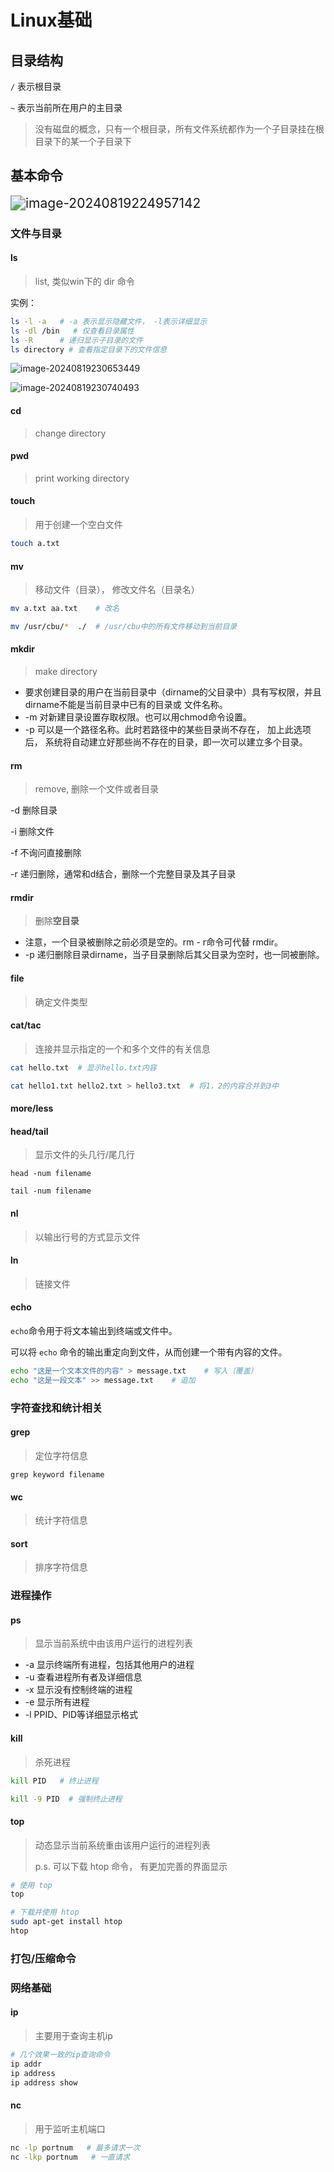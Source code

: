 # Linux基础

## 目录结构

`/` 表示根目录

`~` 表示当前所在用户的主目录



>  没有磁盘的概念，只有一个根目录，所有文件系统都作为一个子目录挂在根目录下的某一个子目录下



## 基本命令



<img src="G:/softwares/typora/typora%20%E5%9B%BE%E7%89%87/linux%E5%91%BD%E4%BB%A4/image-20240819224957142.png" alt="image-20240819224957142" style="zoom:150%;" />



### 文件与目录

#### ls

> list,  类似win下的 dir 命令

实例：

```bash
ls -l -a   # -a 表示显示隐藏文件， -l表示详细显示
ls -dl /bin   # 仅查看目录属性
ls -R      # 递归显示子目录的文件
ls directory # 查看指定目录下的文件信息
```

   ![image-20240819230653449](G:/softwares/typora/typora%20%E5%9B%BE%E7%89%87/linux%E5%91%BD%E4%BB%A4/image-20240819230653449.png)    



![image-20240819230740493](G:/softwares/typora/typora%20%E5%9B%BE%E7%89%87/linux%E5%91%BD%E4%BB%A4/image-20240819230740493.png)



#### cd

>  change directory



#### pwd

> print working directory



#### touch

>用于创建一个空白文件

```bash
touch a.txt
```



#### mv

> 移动文件（目录）， 修改文件名（目录名）

```bash
mv a.txt aa.txt    # 改名

mv /usr/cbu/*  ./  # /usr/cbu中的所有文件移动到当前目录

```



#### mkdir

> make directory

- 要求创建目录的用户在当前目录中（dirname的父目录中）具有写权限，并且dirname不能是当前目录中已有的目录或 文件名称。
- -m 对新建目录设置存取权限。也可以用chmod命令设置。
- -p 可以是一个路径名称。此时若路径中的某些目录尚不存在， 加上此选项后， 系统将自动建立好那些尚不存在的目录，即一次可以建立多个目录。 



#### rm

> remove, 删除一个文件或者目录

-d 删除目录

-i 删除文件

-f 不询问直接删除

-r 递归删除，通常和d结合，删除一个完整目录及其子目录



#### rmdir

> 删除**空目录**

- 注意，一个目录被删除之前必须是空的。rm - r命令可代替 rmdir。
- -p 递归删除目录dirname，当子目录删除后其父目录为空时，也一同被删除。



#### file

> 确定文件类型



#### cat/tac

> 连接并显示指定的一个和多个文件的有关信息

```bash
cat hello.txt  # 显示hello.txt内容

cat hello1.txt hello2.txt > hello3.txt  # 将1，2的内容合并到3中
```



#### more/less



#### head/tail

> 显示文件的头几行/尾几行

`head -num filename`

`tail -num filename`



#### nl

> 以输出行号的方式显示文件



#### ln

> 链接文件





#### echo

`echo`命令用于将文本输出到终端或文件中。

可以将 `echo` 命令的输出重定向到文件，从而创建一个带有内容的文件。

```bash
echo "这是一个文本文件的内容" > message.txt    # 写入（覆盖）
echo "这是一段文本" >> message.txt    # 追加
```



### 字符查找和统计相关

#### grep

> 定位字符信息

`grep keyword filename`



#### wc

> 统计字符信息



#### sort

> 排序字符信息



### 进程操作

#### ps

> 显示当前系统中由该用户运行的进程列表

- -a  显示终端所有进程，包括其他用户的进程 
- -u  查看进程所有者及详细信息
- -x  显示没有控制终端的进程
- -e  显示所有进程
- -l  PPID、PID等详细显示格式





#### kill

> 杀死进程

```bash
kill PID   # 终止进程

kill -9 PID  # 强制终止进程 
```



#### top

> 动态显示当前系统重由该用户运行的进程列表
>
> p.s.  可以下载 htop 命令， 有更加完善的界面显示

```bash
# 使用 top
top 

# 下载并使用 htop
sudo apt-get install htop
htop
```





###  打包/压缩命令





### 网络基础



#### ip

> 主要用于查询主机ip

```bash
# 几个效果一致的ip查询命令
ip addr
ip address
ip address show
```



#### nc

> 用于监听主机端口

```bash
nc -lp portnum   # 最多请求一次
nc -lkp portnum   # 一直请求
```







